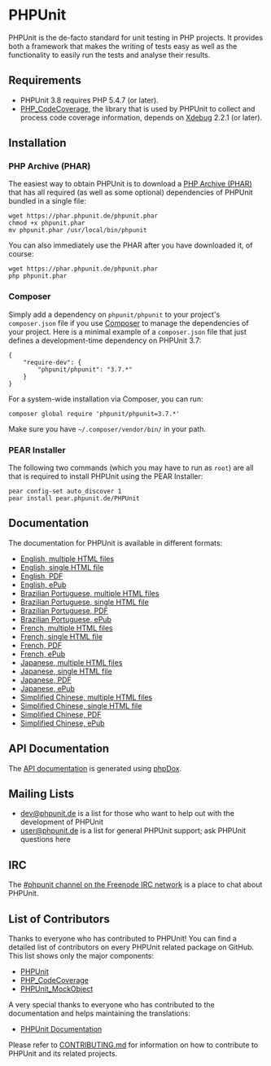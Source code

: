 # PHPUnit

PHPUnit is the de-facto standard for unit testing in PHP projects. It provides both a framework that makes the writing of tests easy as well as the functionality to easily run the tests and analyse their results.

## Requirements

* PHPUnit 3.8 requires PHP 5.4.7 (or later).
* [PHP_CodeCoverage](http://github.com/sebastianbergmann/php-code-coverage), the library that is used by PHPUnit to collect and process code coverage information, depends on [Xdebug](http://xdebug.org/) 2.2.1 (or later).

## Installation

### PHP Archive (PHAR)

The easiest way to obtain PHPUnit is to download a [PHP Archive (PHAR)](http://php.net/phar) that has all required (as well as some optional) dependencies of PHPUnit bundled in a single file:

    wget https://phar.phpunit.de/phpunit.phar
    chmod +x phpunit.phar
    mv phpunit.phar /usr/local/bin/phpunit

You can also immediately use the PHAR after you have downloaded it, of course:

    wget https://phar.phpunit.de/phpunit.phar
    php phpunit.phar

### Composer

Simply add a dependency on `phpunit/phpunit` to your project's `composer.json` file if you use [Composer](http://getcomposer.org/) to manage the dependencies of your project. Here is a minimal example of a `composer.json` file that just defines a development-time dependency on PHPUnit 3.7:

    {
        "require-dev": {
            "phpunit/phpunit": "3.7.*"
        }
    }

For a system-wide installation via Composer, you can run:

    composer global require 'phpunit/phpunit=3.7.*'

Make sure you have `~/.composer/vendor/bin/` in your path.

### PEAR Installer

The following two commands (which you may have to run as `root`) are all that is required to install PHPUnit using the PEAR Installer:

    pear config-set auto_discover 1
    pear install pear.phpunit.de/PHPUnit

## Documentation

The documentation for PHPUnit is available in different formats:

* [English, multiple HTML files](http://www.phpunit.de/manual/current/en/index.html)
* [English, single HTML file](http://www.phpunit.de/manual/current/en/phpunit-book.html)
* [English, PDF](http://www.phpunit.de/manual/current/en/phpunit-book.pdf)
* [English, ePub](http://www.phpunit.de/manual/current/en/phpunit-book.epub)
* [Brazilian Portuguese, multiple HTML files](http://www.phpunit.de/manual/current/pt_br/index.html)
* [Brazilian Portuguese, single HTML file](http://www.phpunit.de/manual/current/pt_br/phpunit-book.html)
* [Brazilian Portuguese, PDF](http://www.phpunit.de/manual/current/pt_br/phpunit-book.pdf)
* [Brazilian Portuguese, ePub](http://www.phpunit.de/manual/current/pt_br/phpunit-book.epub)
* [French, multiple HTML files](http://www.phpunit.de/manual/current/fr/index.html)
* [French, single HTML file](http://www.phpunit.de/manual/current/fr/phpunit-book.html)
* [French, PDF](http://www.phpunit.de/manual/current/fr/phpunit-book.pdf)
* [French, ePub](http://www.phpunit.de/manual/current/fr/phpunit-book.epub)
* [Japanese, multiple HTML files](http://www.phpunit.de/manual/current/ja/index.html)
* [Japanese, single HTML file](http://www.phpunit.de/manual/current/ja/phpunit-book.html)
* [Japanese, PDF](http://www.phpunit.de/manual/current/ja/phpunit-book.pdf)
* [Japanese, ePub](http://www.phpunit.de/manual/current/ja/phpunit-book.epub)
* [Simplified Chinese, multiple HTML files](http://www.phpunit.de/manual/current/zh_cn/index.html)
* [Simplified Chinese, single HTML file](http://www.phpunit.de/manual/current/zh_cn/phpunit-book.html)
* [Simplified Chinese, PDF](http://www.phpunit.de/manual/current/zh_cn/phpunit-book.pdf)
* [Simplified Chinese, ePub](http://www.phpunit.de/manual/current/zh_cn/phpunit-book.epub)

## API Documentation

The [API documentation](http://apidoc.phpunit.de/) is generated using [phpDox](http://phpdox.de/).

## Mailing Lists

* [dev@phpunit.de](mailto:dev-subscribe@phpunit.de) is a list for those who want to help out with the development of PHPUnit
* [user@phpunit.de](mailto:user-subscribe@phpunit.de) is a list for general PHPUnit support; ask PHPUnit questions here

## IRC

The [#phpunit channel on the Freenode IRC network](irc://irc.freenode.net/phpunit) is a place to chat about PHPUnit.

## List of Contributors

Thanks to everyone who has contributed to PHPUnit! You can find a detailed list of contributors on every PHPUnit related package on GitHub. This list shows only the major components:

* [PHPUnit](https://github.com/sebastianbergmann/phpunit/graphs/contributors)
* [PHP_CodeCoverage](https://github.com/sebastianbergmann/php-code-coverage/graphs/contributors)
* [PHPUnit_MockObject](https://github.com/sebastianbergmann/phpunit-mock-objects/graphs/contributors)

A very special thanks to everyone who has contributed to the documentation and helps maintaining the translations:

* [PHPUnit Documentation](https://github.com/sebastianbergmann/phpunit-documentation/graphs/contributors)

Please refer to [CONTRIBUTING.md](https://github.com/sebastianbergmann/phpunit/blob/master/CONTRIBUTING.md) for information on how to contribute to PHPUnit and its related projects.
